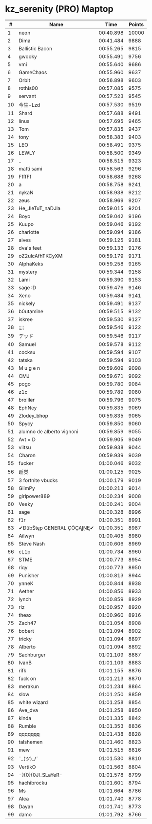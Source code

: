 # kz_serenity (PRO) Maptop

|  # | Name | Time | Points |
|-------------- | -------------- | -------------- | -------------- | 
| 1 | neon | 00:40.898 | 10000 | 
| 2 | Dima | 00:41.484 | 9888 | 
| 3 | Ballistic Bacon | 00:55.265 | 9815 | 
| 4 | gwooky | 00:55.491 | 9756 | 
| 5 | vmi | 00:55.640 | 9686 | 
| 6 | GameChaos | 00:55.960 | 9637 | 
| 7 | Orbit | 00:56.898 | 9603 | 
| 8 | rothis00 | 00:57.085 | 9575 | 
| 9 | servant | 00:57.523 | 9545 | 
| 10 | 今生-Lzd | 00:57.530 | 9519 | 
| 11 | Shard | 00:57.688 | 9491 | 
| 12 | linus | 00:57.695 | 9465 | 
| 13 | Tom | 00:57.835 | 9437 | 
| 14 | tony | 00:58.383 | 9403 | 
| 15 | LEO | 00:58.491 | 9375 | 
| 16 | LEWLY | 00:58.500 | 9349 | 
| 17 | .. | 00:58.515 | 9323 | 
| 18 | matti sami | 00:58.563 | 9296 | 
| 19 | FfffFf | 00:58.688 | 9268 | 
| 20 | a | 00:58.758 | 9241 | 
| 21 | nykaN | 00:58.938 | 9212 | 
| 22 | zeus | 00:58.969 | 9207 | 
| 23 | He_JleTuT_naDJla | 00:59.015 | 9201 | 
| 24 | Boyo | 00:59.042 | 9196 | 
| 25 | Kuupo | 00:59.046 | 9192 | 
| 26 | charlotte | 00:59.094 | 9186 | 
| 27 | alves | 00:59.125 | 9181 | 
| 28 | dva's feet | 00:59.133 | 9176 | 
| 29 | oZ2ulcAfhTKCyXM | 00:59.179 | 9171 | 
| 30 | AlphaKeks | 00:59.258 | 9165 | 
| 31 | mystery | 00:59.344 | 9158 | 
| 32 | Lami | 00:59.390 | 9153 | 
| 33 | sage :D | 00:59.476 | 9146 | 
| 34 | Xeno | 00:59.484 | 9141 | 
| 35 | nickely | 00:59.491 | 9137 | 
| 36 | b0utamine | 00:59.515 | 9132 | 
| 37 | iskree | 00:59.530 | 9127 | 
| 38 | ;;;; | 00:59.546 | 9122 | 
| 39 | デッド | 00:59.546 | 9117 | 
| 40 | Samuel | 00:59.578 | 9112 | 
| 41 | cocksu | 00:59.594 | 9107 | 
| 42 | tatska | 00:59.594 | 9103 | 
| 43 | M u g e n | 00:59.609 | 9098 | 
| 44 | CMJ | 00:59.671 | 9092 | 
| 45 | pogo | 00:59.780 | 9084 | 
| 46 | z1c | 00:59.789 | 9080 | 
| 47 | broiiler | 00:59.796 | 9075 | 
| 48 | EphNey | 00:59.835 | 9069 | 
| 49 | Zlodey_bhop | 00:59.835 | 9065 | 
| 50 | Spycy | 00:59.850 | 9060 | 
| 51 | alumno de alberto vignoni | 00:59.859 | 9055 | 
| 52 | Avt = D | 00:59.905 | 9049 | 
| 53 | viltsu | 00:59.938 | 9044 | 
| 54 | Charon | 00:59.939 | 9039 | 
| 55 | fucker | 01:00.046 | 9032 | 
| 56 | 睡觉 | 01:00.125 | 9025 | 
| 57 | 3 fortnite vbucks | 01:00.179 | 9019 | 
| 58 | GiimPy | 01:00.213 | 9014 | 
| 59 | girlpower889 | 01:00.234 | 9008 | 
| 60 | Veeky | 01:00.241 | 9004 | 
| 61 | sage | 01:00.328 | 8996 | 
| 62 | f1r | 01:00.351 | 8991 | 
| 63 | ✔ĐûbŠŧęp GENERAL ÇŌÇĄĮŅĘ✔ | 01:00.351 | 8987 | 
| 64 | Ailwyn | 01:00.405 | 8980 | 
| 65 | Steve Nash | 01:00.606 | 8969 | 
| 66 | cL1p | 01:00.734 | 8960 | 
| 67 | STME | 01:00.773 | 8954 | 
| 68 | riqy | 01:00.773 | 8950 | 
| 69 | Punisher | 01:00.813 | 8944 | 
| 70 | ynneK | 01:00.844 | 8938 | 
| 71 | Aether | 01:00.856 | 8933 | 
| 72 | lynch | 01:00.859 | 8929 | 
| 73 | rlz | 01:00.957 | 8920 | 
| 74 | theax | 01:00.960 | 8916 | 
| 75 | Zach47 | 01:01.054 | 8908 | 
| 76 | bobert | 01:01.094 | 8902 | 
| 77 | tricky | 01:01.094 | 8897 | 
| 78 | Alberto | 01:01.094 | 8892 | 
| 79 | Sachburger | 01:01.109 | 8887 | 
| 80 | IvanB | 01:01.109 | 8883 | 
| 81 | rifk | 01:01.155 | 8876 | 
| 82 | fuck on | 01:01.213 | 8870 | 
| 83 | merakun | 01:01.234 | 8864 | 
| 84 | slow | 01:01.250 | 8859 | 
| 85 | white wizard | 01:01.258 | 8854 | 
| 86 | Ave_dva | 01:01.258 | 8850 | 
| 87 | kinda | 01:01.335 | 8842 | 
| 88 | Rumble | 01:01.353 | 8836 | 
| 89 | qqqqqqq | 01:01.438 | 8828 | 
| 90 | talshemen | 01:01.460 | 8823 | 
| 91 | mew | 01:01.515 | 8816 | 
| 92 | ¯\_(ツ)_/¯ | 01:01.530 | 8810 | 
| 93 | VertikO | 01:01.563 | 8804 | 
| 94 | -}{0}{0JI_SLaYeR- | 01:01.578 | 8799 | 
| 95 | hachibrocku | 01:01.601 | 8794 | 
| 96 | Ms | 01:01.664 | 8786 | 
| 97 | Alca | 01:01.740 | 8778 | 
| 98 | Dayan | 01:01.741 | 8773 | 
| 99 | damo | 01:01.792 | 8766 | 

